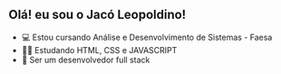 ## Olá! eu sou o Jacó Leopoldino! 

- 💻 Estou cursando Análise e Desenvolvimento de Sistemas - Faesa
- 👨‍💻 Estudando HTML, CSS e JAVASCRIPT
- 🎯 Ser um desenvolvedor full stack
